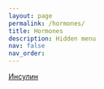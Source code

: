 ```yaml
---
layout: page
permalink: /hormones/
title: Hormones
description: Hidden menu
nav: false
nav_order:
---
```


[Инсулин](https://danieldinev.com/insulin/)